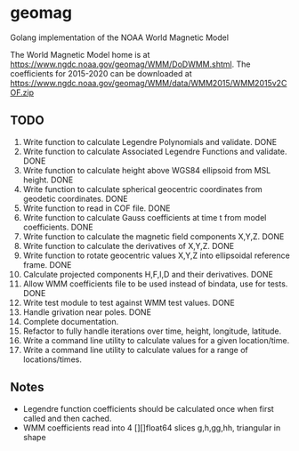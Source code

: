 # geomag
Golang implementation of the NOAA World Magnetic Model

The World Magnetic Model home is at https://www.ngdc.noaa.gov/geomag/WMM/DoDWMM.shtml.
The coefficients for 2015-2020 can be downloaded at https://www.ngdc.noaa.gov/geomag/WMM/data/WMM2015/WMM2015v2COF.zip

## TODO
1. Write function to calculate Legendre Polynomials and validate. DONE
2. Write function to calculate Associated Legendre Functions and validate. DONE
3. Write function to calculate height above WGS84 ellipsoid from MSL height. DONE
4. Write function to calculate spherical geocentric coordinates from geodetic coordinates. DONE
5. Write function to read in COF file. DONE
6. Write function to calculate Gauss coefficients at time t from model coefficients. DONE
7. Write function to calculate the magnetic field components X,Y,Z. DONE
8. Write function to calculate the derivatives of X,Y,Z. DONE
9. Write function to rotate geocentric values X,Y,Z into ellipsoidal reference frame. DONE
10. Calculate projected components H,F,I,D and their derivatives. DONE
11. Allow WMM coefficients file to be used instead of bindata, use for tests. DONE
11. Write test module to test against WMM test values. DONE
12. Handle grivation near poles. DONE
13. Complete documentation.
14. Refactor to fully handle iterations over time, height, longitude, latitude.
15. Write a command line utility to calculate values for a given location/time.
16. Write a command line utility to calculate values for a range of locations/times.

## Notes
* Legendre function coefficients should be calculated once when first called and then cached.
* WMM coefficients read into 4 [][]float64 slices g,h,gg,hh, triangular in shape
